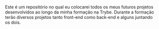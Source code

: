 Este é um repositório no qual eu colocarei todos os meus futuros projetos desenvolvidos ao longo da minha formação na Trybe.
Durante a formação terão diversos projetos tanto front-end como back-end e alguns juntando os dois.
